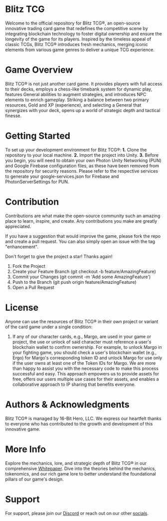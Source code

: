 # Blitz TCG
Welcome to the official repository for Blitz TCG®, an open-source innovative trading card game that redefines the competitive scene by integrating blockchain technology to foster digital ownership and ensure the longevity of the game for its players. Inspired by the timeless appeal of classic TCGs, Blitz TCG® introduces fresh mechanics, merging iconic elements from various game genres to deliver a unique TCG experience.

# Game Overview
Blitz TCG® is not just another card game. It provides players with full access to their decks, employs a chess-like timebank system for dynamic play, features General abilities to augment strategies, and introduces NPC elements to enrich gameplay. Striking a balance between two primary resources, Gold and XP (experience), and selecting a General that synergizes with your deck, opens up a world of strategic depth and tactical finesse.

# Getting Started
To set up your development environment for Blitz TCG®:
**1.** Clone the repository to your local machine.
**2.** Import the project into Unity.
**3.** Before you begin, you will need to obtain your own Photon Unity Networking (PUN) and Google Firebase configuration files, as these have been removed from the repository for security reasons. Please refer to the respective services to generate your google-services.json for Firebase and PhotonServerSettings for PUN.

# Contribution
Contributions are what make the open-source community such an amazing place to learn, inspire, and create. Any contributions you make are greatly appreciated.

If you have a suggestion that would improve the game, please fork the repo and create a pull request. You can also simply open an issue with the tag "enhancement".

Don't forget to give the project a star! Thanks again!
1. Fork the Project
2. Create your Feature Branch (git checkout -b feature/AmazingFeature)
3. Commit your Changes (git commit -m 'Add some AmazingFeature')
4. Push to the Branch (git push origin feature/AmazingFeature)
5. Open a Pull Request

# License
Anyone can use the resources of Blitz TCG® in their own project or variant of the card game under a single condition:
1. If any of our character cards, e.g., Margo, are used in your game or project, the use or unlock of said character must reference a user's blockchain wallet to confirm ownership. For example, to unlock Margo in your fighting game, you should check a user's blockchain wallet (e.g., Ergo) for Margo's corresponding token ID and unlock Margo for use only if the user owns at least one of the Token IDs for Margo. We are more than happy to assist you with the necessary code to make this process successful and easy. This approach empowers us to provide assets for free, offers our users multiple use cases for their assets, and enables a collaborative approach to IP sharing that benefits everyone.

# Authors & Acknowledgments
Blitz TCG® is managed by 16-Bit Hero, LLC. We express our heartfelt thanks to everyone who has contributed to the growth and development of this innovative game.

# More Info
Explore the mechanics, lore, and strategic depth of Blitz TCG® in our comprehensive [Whitepaper](https://blitztcg.com/whitepaper). Dive into the theories behind the mechanics, tokenomics, and our rich game lore to better understand the foundational pillars of our game's design.

# Support
For support, please join our [Discord](https://discord.com/invite/KkuDscjVt2) or reach out on our other [socials](https://linktr.ee/blitztcg).
